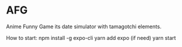 # AFG
Anime Funny Game its date simulator with tamagotchi elements.

How to start:
    npm install -g expo-cli
    yarn add expo (if need)
    yarn start

